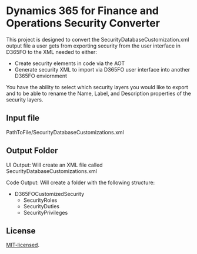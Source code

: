 # Dynamics 365 for Finance and Operations Security Converter

This project is designed to convert the SecurityDatabaseCustomization.xml output file a user gets from exporting security from the user interface in D365FO to the XML needed to either: 
- Create security elements in code via the AOT
- Generate security XML to import via D365FO user interface into another D365FO enviornment

You have the ability to select which security layers you would like to export and to be able to rename the Name, Label, and Description properties of the security layers.

## Input file
PathToFile/SecurityDatabaseCustomizations.xml

## Output Folder
UI Output:
Will create an XML file called SecurityDatabaseCustomizations.xml

Code Output:
Will create a folder with the following structure:
- D365FOCustomizedSecurity
  - SecurityRoles
  - SecurityDuties
  - SecurityPrivileges

## License
<a href="http://opensource.org/licenses/MIT">MIT-licensed</a>.
